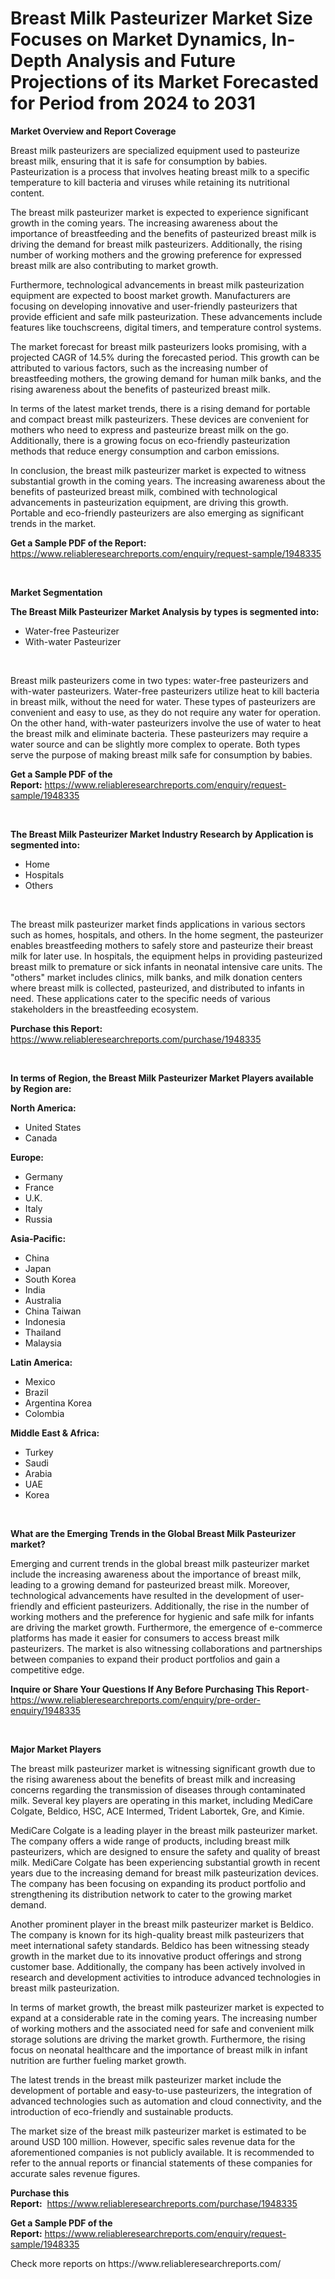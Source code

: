 <p><h1>Breast Milk Pasteurizer Market Size Focuses on Market Dynamics, In-Depth Analysis and Future Projections of its Market Forecasted for Period from 2024 to 2031</h1></p><p><strong>Market Overview and Report Coverage</strong></p>
<p><p>Breast milk pasteurizers are specialized equipment used to pasteurize breast milk, ensuring that it is safe for consumption by babies. Pasteurization is a process that involves heating breast milk to a specific temperature to kill bacteria and viruses while retaining its nutritional content.</p><p>The breast milk pasteurizer market is expected to experience significant growth in the coming years. The increasing awareness about the importance of breastfeeding and the benefits of pasteurized breast milk is driving the demand for breast milk pasteurizers. Additionally, the rising number of working mothers and the growing preference for expressed breast milk are also contributing to market growth.</p><p>Furthermore, technological advancements in breast milk pasteurization equipment are expected to boost market growth. Manufacturers are focusing on developing innovative and user-friendly pasteurizers that provide efficient and safe milk pasteurization. These advancements include features like touchscreens, digital timers, and temperature control systems.</p><p>The market forecast for breast milk pasteurizers looks promising, with a projected CAGR of 14.5% during the forecasted period. This growth can be attributed to various factors, such as the increasing number of breastfeeding mothers, the growing demand for human milk banks, and the rising awareness about the benefits of pasteurized breast milk.</p><p>In terms of the latest market trends, there is a rising demand for portable and compact breast milk pasteurizers. These devices are convenient for mothers who need to express and pasteurize breast milk on the go. Additionally, there is a growing focus on eco-friendly pasteurization methods that reduce energy consumption and carbon emissions.</p><p>In conclusion, the breast milk pasteurizer market is expected to witness substantial growth in the coming years. The increasing awareness about the benefits of pasteurized breast milk, combined with technological advancements in pasteurization equipment, are driving this growth. Portable and eco-friendly pasteurizers are also emerging as significant trends in the market.</p></p>
<p><strong>Get a Sample PDF of the Report:</strong> <a href="https://www.reliableresearchreports.com/enquiry/request-sample/1948335">https://www.reliableresearchreports.com/enquiry/request-sample/1948335</a></p>
<p>&nbsp;</p>
<p><strong>Market Segmentation</strong></p>
<p><strong>The Breast Milk Pasteurizer Market Analysis by types is segmented into:</strong></p>
<p><ul><li>Water-free Pasteurizer</li><li>With-water Pasteurizer</li></ul></p>
<p>&nbsp;</p>
<p><p>Breast milk pasteurizers come in two types: water-free pasteurizers and with-water pasteurizers. Water-free pasteurizers utilize heat to kill bacteria in breast milk, without the need for water. These types of pasteurizers are convenient and easy to use, as they do not require any water for operation. On the other hand, with-water pasteurizers involve the use of water to heat the breast milk and eliminate bacteria. These pasteurizers may require a water source and can be slightly more complex to operate. Both types serve the purpose of making breast milk safe for consumption by babies.</p></p>
<p><strong>Get a Sample PDF of the Report:</strong>&nbsp;<a href="https://www.reliableresearchreports.com/enquiry/request-sample/1948335">https://www.reliableresearchreports.com/enquiry/request-sample/1948335</a></p>
<p>&nbsp;</p>
<p><strong>The Breast Milk Pasteurizer Market Industry Research by Application is segmented into:</strong></p>
<p><ul><li>Home</li><li>Hospitals</li><li>Others</li></ul></p>
<p>&nbsp;</p>
<p><p>The breast milk pasteurizer market finds applications in various sectors such as homes, hospitals, and others. In the home segment, the pasteurizer enables breastfeeding mothers to safely store and pasteurize their breast milk for later use. In hospitals, the equipment helps in providing pasteurized breast milk to premature or sick infants in neonatal intensive care units. The "others" market includes clinics, milk banks, and milk donation centers where breast milk is collected, pasteurized, and distributed to infants in need. These applications cater to the specific needs of various stakeholders in the breastfeeding ecosystem.</p></p>
<p><strong>Purchase this Report:</strong>&nbsp; <a href="https://www.reliableresearchreports.com/purchase/1948335">https://www.reliableresearchreports.com/purchase/1948335</a></p>
<p>&nbsp;</p>
<p><strong>In terms of Region, the Breast Milk Pasteurizer Market Players available by Region are:</strong></p>
<p>
    <p> <strong> North America: </strong>
        <ul>
            <li>United States</li>
            <li>Canada</li>
        </ul>
        </p> 
    <p> <strong> Europe: </strong>
        <ul>
            <li>Germany</li>
            <li>France</li>
            <li>U.K.</li>
            <li>Italy</li>
            <li>Russia</li>
        </ul>
        </p> 
    <p> <strong> Asia-Pacific: </strong>
        <ul>
            <li>China</li>
            <li>Japan</li>
            <li>South Korea</li>
            <li>India</li>
            <li>Australia</li>
            <li>China Taiwan</li>
            <li>Indonesia</li>
            <li>Thailand</li>
            <li>Malaysia</li>
        </ul>
        </p> 
    <p> <strong> Latin America: </strong>
        <ul>
            <li>Mexico</li>
            <li>Brazil</li>
            <li>Argentina Korea</li>
            <li>Colombia</li>
        </ul>
        </p> 
    <p> <strong> Middle East & Africa: </strong>
        <ul>
            <li>Turkey</li>
            <li>Saudi</li>
            <li>Arabia</li>
            <li>UAE</li>
            <li>Korea</li>
        </ul>
    </p>
    </p>
<p>&nbsp;</p>
<p><strong>What are the Emerging Trends in the Global Breast Milk Pasteurizer market?</strong></p>
<p><p>Emerging and current trends in the global breast milk pasteurizer market include the increasing awareness about the importance of breast milk, leading to a growing demand for pasteurized breast milk. Moreover, technological advancements have resulted in the development of user-friendly and efficient pasteurizers. Additionally, the rise in the number of working mothers and the preference for hygienic and safe milk for infants are driving the market growth. Furthermore, the emergence of e-commerce platforms has made it easier for consumers to access breast milk pasteurizers. The market is also witnessing collaborations and partnerships between companies to expand their product portfolios and gain a competitive edge.</p></p>
<p><strong>Inquire or Share Your Questions If Any Before Purchasing This Report</strong>- <a href="https://www.reliableresearchreports.com/enquiry/pre-order-enquiry/1948335">https://www.reliableresearchreports.com/enquiry/pre-order-enquiry/1948335</a></p>
<p>&nbsp;</p>
<p><strong>Major Market Players</strong></p>
<p><p>The breast milk pasteurizer market is witnessing significant growth due to the rising awareness about the benefits of breast milk and increasing concerns regarding the transmission of diseases through contaminated milk. Several key players are operating in this market, including MediCare Colgate, Beldico, HSC, ACE Intermed, Trident Labortek, Gre, and Kimie. </p><p>MediCare Colgate is a leading player in the breast milk pasteurizer market. The company offers a wide range of products, including breast milk pasteurizers, which are designed to ensure the safety and quality of breast milk. MediCare Colgate has been experiencing substantial growth in recent years due to the increasing demand for breast milk pasteurization devices. The company has been focusing on expanding its product portfolio and strengthening its distribution network to cater to the growing market demand. </p><p>Another prominent player in the breast milk pasteurizer market is Beldico. The company is known for its high-quality breast milk pasteurizers that meet international safety standards. Beldico has been witnessing steady growth in the market due to its innovative product offerings and strong customer base. Additionally, the company has been actively involved in research and development activities to introduce advanced technologies in breast milk pasteurization.</p><p>In terms of market growth, the breast milk pasteurizer market is expected to expand at a considerable rate in the coming years. The increasing number of working mothers and the associated need for safe and convenient milk storage solutions are driving the market growth. Furthermore, the rising focus on neonatal healthcare and the importance of breast milk in infant nutrition are further fueling market growth.</p><p>The latest trends in the breast milk pasteurizer market include the development of portable and easy-to-use pasteurizers, the integration of advanced technologies such as automation and cloud connectivity, and the introduction of eco-friendly and sustainable products.</p><p>The market size of the breast milk pasteurizer market is estimated to be around USD 100 million. However, specific sales revenue data for the aforementioned companies is not publicly available. It is recommended to refer to the annual reports or financial statements of these companies for accurate sales revenue figures.</p></p>
<p><strong>Purchase this Report:</strong>&nbsp;&nbsp;<a href="https://www.reliableresearchreports.com/purchase/1948335">https://www.reliableresearchreports.com/purchase/1948335</a></p>
<p></p>
<p><strong>Get a Sample PDF of the Report:</strong>&nbsp;<a href="https://www.reliableresearchreports.com/enquiry/request-sample/1948335">https://www.reliableresearchreports.com/enquiry/request-sample/1948335</a></p>
<p>Check more reports on https://www.reliableresearchreports.com/</p>